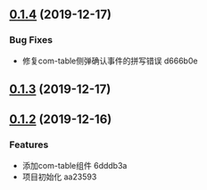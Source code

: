 ## [0.1.4](/compare/v0.1.3...v0.1.4) (2019-12-17)


### Bug Fixes

* 修复com-table侧弹确认事件的拼写错误 d666b0e



## [0.1.3](/compare/v0.1.2...v0.1.3) (2019-12-17)



## [0.1.2](/compare/aa23593780fb75ac2788ccdc856f869078bce3b4...v0.1.2) (2019-12-16)


### Features

* 添加com-table组件 6dddb3a
* 项目初始化 aa23593



